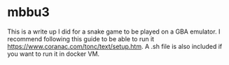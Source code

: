 # mbbu3
This is a write up I did for a snake game to be played on a GBA emulator. I recommend following this guide to be able to run it https://www.coranac.com/tonc/text/setup.htm. A .sh file is also included if you want to run it in docker VM. 
